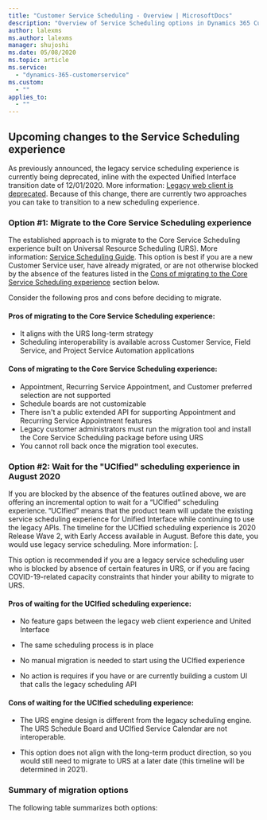 ```yaml
---
title: "Customer Service Scheduling - Overview | MicrosoftDocs"
description: "Overview of Service Scheduling options in Dynamics 365 Customer Service."
author: lalexms
ms.author: lalexms
manager: shujoshi
ms.date: 05/08/2020
ms.topic: article
ms.service: 
  - "dynamics-365-customerservice"
ms.custom: 
  - ""
applies_to: 
  - ""
---
```


## Upcoming changes to the Service Scheduling experience

As previously announced, the legacy service scheduling experience is currently being deprecated, inline with the expected Unified Interface transition date of 12/01/2020. More information: [Legacy web client is deprecated](https://docs.microsoft.com/en-us/power-platform/important-changes-coming#legacy-web-client-is-deprecated). Because of this change, there are currently two approaches you can take to transition to a new scheduling experience. 

### Option #1: Migrate to the Core Service Scheduling experience

The established approach is to migrate to the Core Service Scheduling experience built on Universal Resource Scheduling (URS). More information: [Service Scheduling Guide](customer-service/basics-service-service-scheduling.md). This option is best if you are a new Customer Service user, have already migrated, or are not otherwise blocked by the absence of the features listed in the [Cons of migrating to the Core Service Scheduling experience](#cons-of-migrating-to-the-core-service-scheduling-experience) section below.

Consider the following pros and cons before deciding to migrate.

#### Pros of migrating to the Core Service Scheduling experience:
- It aligns with the URS long-term strategy
- Scheduling interoperability is available across Customer Service, Field Service, and Project Service Automation applications

#### Cons of migrating to the Core Service Scheduling experience:
- Appointment, Recurring Service Appointment, and Customer preferred selection are not supported
- Schedule boards are not customizable
- There isn't a public extended API for supporting Appointment and Recurring Service Appointment features
- Legacy customer administrators must run the migration tool and install the Core Service Scheduling package before using URS
- You cannot roll back once the migration tool executes.

### Option #2: Wait for the "UCIfied" scheduling experience in August 2020

If you are blocked by the absence of the features outlined above, we are offering an incremental option to wait for a “UCIfied” scheduling experience. “UCIfied” means that the product team will update the existing service scheduling experience for Unified Interface while continuing to use the legacy APIs. The timeline for the UCIfied scheduling experience is 2020 Release Wave 2, with Early Access available in August. Before this date, you would use legacy service scheduling. More information: [.

This option is recommended if you are a legacy service scheduling user who is blocked by absence of certain features in URS, or if you are facing COVID-19-related capacity constraints that hinder your ability to migrate to URS. 

#### Pros of waiting for the UCIfied scheduling experience:

- No feature gaps between the legacy web client experience and United Interface  

- The same scheduling process is in place

- No manual migration is needed to start using the UCIfied experience 

- No action is requires if you have or are currently building a custom UI that calls the legacy scheduling API 

#### Cons of waiting for the UCIfied scheduling experience:

- The URS engine design is different from the legacy scheduling engine. The URS Schedule Board and UCIfied Service Calendar are not interoperable. 

- This option does not align with the long-term product direction, so you would still need to migrate to URS at a later date (this timeline will be determined in 2021). 

### Summary of migration options

The following table summarizes both options: 
